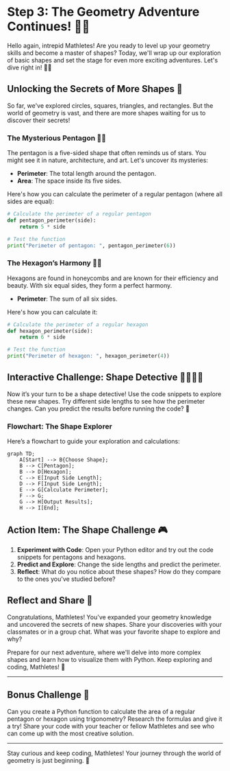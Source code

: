 # Step 3: The Geometry Adventure Continues! 🚀🌈

Hello again, intrepid Mathletes! Are you ready to level up your geometry skills and become a master of shapes? Today, we'll wrap up our exploration of basic shapes and set the stage for even more exciting adventures. Let's dive right in! 🌊🐠

## Unlocking the Secrets of More Shapes 🔑

So far, we've explored circles, squares, triangles, and rectangles. But the world of geometry is vast, and there are more shapes waiting for us to discover their secrets!

### The Mysterious Pentagon 🔺🔻

The pentagon is a five-sided shape that often reminds us of stars. You might see it in nature, architecture, and art. Let's uncover its mysteries:

- **Perimeter**: The total length around the pentagon.
- **Area**: The space inside its five sides.

Here's how you can calculate the perimeter of a regular pentagon (where all sides are equal):

```python
# Calculate the perimeter of a regular pentagon
def pentagon_perimeter(side):
    return 5 * side

# Test the function
print("Perimeter of pentagon: ", pentagon_perimeter(6))
```

### The Hexagon’s Harmony 🔷🔶

Hexagons are found in honeycombs and are known for their efficiency and beauty. With six equal sides, they form a perfect harmony.

- **Perimeter**: The sum of all six sides.

Here's how you can calculate it:

```python
# Calculate the perimeter of a regular hexagon
def hexagon_perimeter(side):
    return 6 * side

# Test the function
print("Perimeter of hexagon: ", hexagon_perimeter(4))
```

## Interactive Challenge: Shape Detective 🕵️‍♀️🕵️‍♂️

Now it’s your turn to be a shape detective! Use the code snippets to explore these new shapes. Try different side lengths to see how the perimeter changes. Can you predict the results before running the code? 🤔

### Flowchart: The Shape Explorer
Here’s a flowchart to guide your exploration and calculations:

```mermaid
graph TD;
    A[Start] --> B{Choose Shape};
    B --> C[Pentagon];
    B --> D[Hexagon];
    C --> E[Input Side Length];
    D --> F[Input Side Length];
    E --> G[Calculate Perimeter];
    F --> G;
    G --> H[Output Results];
    H --> I[End];
```

## Action Item: The Shape Challenge 🎮
1. **Experiment with Code**: Open your Python editor and try out the code snippets for pentagons and hexagons.
2. **Predict and Explore**: Change the side lengths and predict the perimeter.
3. **Reflect**: What do you notice about these shapes? How do they compare to the ones you've studied before?

## Reflect and Share 💬
Congratulations, Mathletes! You've expanded your geometry knowledge and uncovered the secrets of new shapes. Share your discoveries with your classmates or in a group chat. What was your favorite shape to explore and why?

Prepare for our next adventure, where we'll delve into more complex shapes and learn how to visualize them with Python. Keep exploring and coding, Mathletes! 🌟

---

## Bonus Challenge 🌟
Can you create a Python function to calculate the area of a regular pentagon or hexagon using trigonometry? Research the formulas and give it a try! Share your code with your teacher or fellow Mathletes and see who can come up with the most creative solution.

---

Stay curious and keep coding, Mathletes! Your journey through the world of geometry is just beginning. 🚀